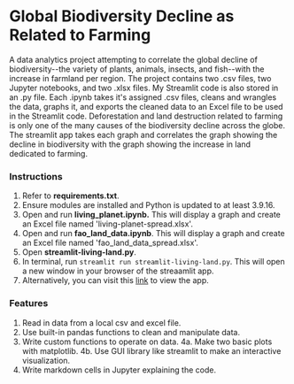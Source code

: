 # Global Biodiversity Decline as Related to Farming

A data analytics project attempting to correlate the global decline of biodiversity--the variety of plants, animals, insects, and fish--with the increase in farmland per region. The project contains two .csv files, two Jupyter notebooks, and two .xlsx files. My Streamlit code is also stored in an .py file. Each .ipynb takes it's assigned .csv files, cleans and wrangles the data, graphs it, and exports the cleaned data to an Excel file to be used in the Streamlit code. Deforestation and land destruction related to farming is only one of the many causes of the biodiversity decline across the globe. The streamlit app takes each graph and correlates the graph showing the decline in biodiversity with the graph showing the increase in land dedicated to farming.


### Instructions
1. Refer to **requirements.txt**.
2. Ensure modules are installed and Python is updated to at least 3.9.16.
3. Open and run **living_planet.ipynb.** This will display a graph and create an Excel file named 'living-planet-spread.xlsx'.
4. Open and run **fao_land_data.ipynb**. This will display a graph and create an Excel file named 'fao_land_data_spread.xlsx'.
5. Open **streamlit-living-land.py**.
6. In terminal, run `streamlit run streamlit-living-land.py`. This will open a new window in your browser of the streaamlit app.
7. Alternatively, you can visit this [link](https://kabfare-biodiversity-decline-streamlit-living-land-xrt9r7.streamlit.app) to view the app.

### Features
1. Read in data from a local csv and excel file.
2. Use built-in pandas functions to clean and manipulate data.
3. Write custom functions to operate on data.
4a. Make two basic plots with matplotlib.
4b. Use GUI library like streamlit to make an interactive visualization.
5. Write markdown cells in Jupyter explaining the code.
